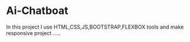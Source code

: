 # Ai-Chatboat
In this project I use HTML,CSS,JS,BOOTSTRAP,FLEXBOX tools and make responsive project .....
